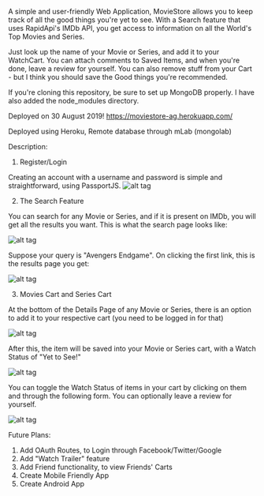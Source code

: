 A simple and user-friendly Web Application, MovieStore allows you to keep track of all the good things you're yet to see. 
With a Search feature that uses RapidApi's IMDb API, you get access to information on all the World's Top Movies and Series.

Just look up the name of your Movie or Series, and add it to your WatchCart. 
You can attach comments to Saved Items, and when you're done, leave a review for yourself. 
You can also remove stuff from your Cart - but I think you should save the Good things you're recommended.

If you're cloning this repository, be sure to set up MongoDB properly. I have also added the node_modules directory. 

Deployed on 30 August 2019!
https://moviestore-ag.herokuapp.com/

Deployed using Heroku, Remote database through mLab (mongolab)

Description:
1) Register/Login

Creating an account with a username and password is simple and straightforward, using PassportJS.
![alt tag](https://cdn1.imggmi.com/uploads/2019/8/30/9ec3ac0206569510d7c2bd07b6272ce1-full.jpg "Register Form")

2) The Search Feature

You can search for any Movie or Series, and if it is present on IMDb, you will get all the results you want.
This is what the search page looks like:
                    
![alt tag](https://cdn1.imggmi.com/uploads/2019/8/30/fadafb89ceb362c5e7f2684df5fb5598-full.jpg "The Search Form")

Suppose your query is "Avengers Endgame". On clicking the first link, this is the results page you get:

![alt tag](https://cdn1.imggmi.com/uploads/2019/8/30/102f5a47dd7a2279719c23f3d7795cf7-full.jpg "Details Page")

3) Movies Cart and Series Cart

At the bottom of the Details Page of any Movie or Series, there is an option to add it to your respective cart (you need to be logged in for that)

![alt tag](https://cdn1.imggmi.com/uploads/2019/8/30/3231b8f1805a8d9468bf72a3ac72e822-full.jpg "Add to cart")

After this, the item will be saved into your Movie or Series cart, with a Watch Status of "Yet to See!"

![alt tag](https://cdn1.imggmi.com/uploads/2019/8/30/48f31a5c192ab1e636845646e296b43e-full.jpg "Successfully added to cart")

You can toggle the Watch Status of items in your cart by clicking on them and through the following form. You can optionally leave a review for yourself.

![alt tag](https://cdn1.imggmi.com/uploads/2019/8/30/38fea683c45d81072db6a0d42c4bb1bf-full.jpg "Toggle Watch Status")

Future Plans:
1) Add OAuth Routes, to Login through Facebook/Twitter/Google
2) Add "Watch Trailer" feature
3) Add Friend functionality, to view Friends' Carts
4) Create Mobile Friendly App
5) Create Android App
